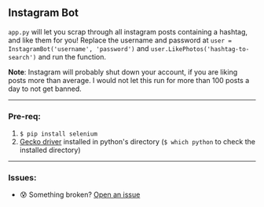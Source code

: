 ## Instagram Bot

```app.py``` will let you scrap through all instagram posts containing a hashtag, and like them for you! Replace the username and password at ```user = InstagramBot('username', 'password')``` and ```user.LikePhotos('hashtag-to-search')``` and run the function.

**Note**: Instagram will probably shut down your account, if you are liking posts more than average. I would not let this run for more than 100 posts a day to not get banned.

---
### Pre-req:

1. ```$ pip install selenium```
2. [Gecko driver](https://github.com/mozilla/geckodriver/releases) installed in python's directory (```$ which python``` to check the installed directory)

---
### Issues:

- :cold_sweat: Something broken? [Open an issue](https://github.com/shreyasgaonkar/Instagram-Bot/issues)
